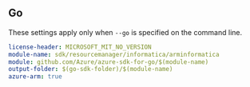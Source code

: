 ## Go

These settings apply only when `--go` is specified on the command line.

```yaml $(go) && $(track2)
license-header: MICROSOFT_MIT_NO_VERSION
module-name: sdk/resourcemanager/informatica/arminformatica
module: github.com/Azure/azure-sdk-for-go/$(module-name)
output-folder: $(go-sdk-folder)/$(module-name)
azure-arm: true
```
